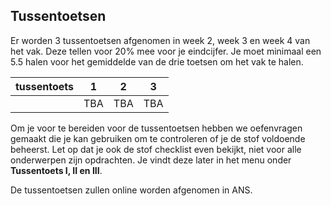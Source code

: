 
## Tussentoetsen

Er worden 3 tussentoetsen afgenomen in week 2, week 3 en week 4 van het vak. Deze tellen voor 20% mee voor je eindcijfer. Je moet minimaal een 5.5 halen voor het gemiddelde van de drie toetsen om het vak te halen. 


| tussentoets |  1 | 2 | 3 |
|------|-------|------|------|
|  | TBA | TBA | TBA |

<!-- | datum | di 18 jan | di 25 jan | di 1 feb |-->


<!---De tussentoetsen zullen met het ANS systeem worden nagekeken. Hieronder kun je een filmpje zien waarop je instructie krijgt hoe je een ANS tentamenformulier moet gebruiken.<br>
[ANS instructie](https://www.youtube.com/watch?v=jWgdlNEHN2A) --->

Om je voor te bereiden voor de tussentoetsen hebben we oefenvragen gemaakt die je kan gebruiken om te controleren of je de stof voldoende beheerst. Let op dat je ook de stof checklist even bekijkt, niet voor alle onderwerpen zijn opdrachten. Je vindt deze later in het menu onder **Tussentoets I, II en III**. 

De tussentoetsen zullen online worden afgenomen in ANS. 